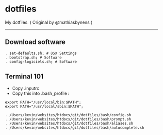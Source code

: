 dotfiles
========

My dotfiles. ( Original by @mathiasbynens )

---

## Download software

```
. set-defaults.sh; # OSX Settings
. bootstrap.sh; # Software
. config-logiciels.sh; # Software
```

## Terminal 101

- Copy .inputrc
- Copy this into .bash_profile :
```
export PATH="/usr/local/bin:$PATH";
export PATH="/usr/local/sbin:$PATH";

. /Users/kevin/websites/htdocs/git/dotfiles/bash/config.sh
. /Users/kevin/websites/htdocs/git/dotfiles/bash/prompt.sh
. /Users/kevin/websites/htdocs/git/dotfiles/bash/aliases.sh
. /Users/kevin/websites/htdocs/git/dotfiles/bash/autocomplete.sh
```
